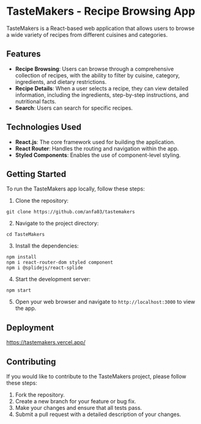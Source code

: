 # TasteMakers - Recipe Browsing App

TasteMakers is a React-based web application that allows users to browse a wide variety of recipes from different cuisines and categories.

## Features

- **Recipe Browsing**: Users can browse through a comprehensive collection of recipes, with the ability to filter by cuisine, category, ingredients, and dietary restrictions.
- **Recipe Details**: When a user selects a recipe, they can view detailed information, including the ingredients, step-by-step instructions, and nutritional facts.
- **Search**: Users can search for specific recipes.


## Technologies Used

- **React.js**: The core framework used for building the application.
- **React Router**: Handles the routing and navigation within the app.
- **Styled Components**: Enables the use of component-level styling.


## Getting Started

To run the TasteMakers app locally, follow these steps:

1. Clone the repository:
```
git clone https://github.com/anfa03/tastemakers
```
2. Navigate to the project directory:
```
cd TasteMakers
```
3. Install the dependencies:
```
npm install
npm i react-router-dom styled component
npm i @splidejs/react-splide
```
4. Start the development server:
```
npm start
```
5. Open your web browser and navigate to `http://localhost:3000` to view the app.

## Deployment

https://tastemakers.vercel.app/

## Contributing

If you would like to contribute to the TasteMakers project, please follow these steps:

1. Fork the repository.
2. Create a new branch for your feature or bug fix.
3. Make your changes and ensure that all tests pass.
4. Submit a pull request with a detailed description of your changes.

